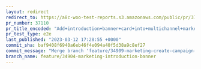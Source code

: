 ```yaml
---
layout: redirect
redirect_to: https://a8c-woo-test-reports.s3.amazonaws.com/public/pr/37110/e2e/index.html
pr_number: 37110
pr_title_encoded: "Add+introduction+banner+card+into+multichannel+marketing+page"
pr_test_type: e2e
last_published: "2023-03-12 17:28:55 +0000"
commit_sha: baf9408f6940a6eb46f4e094a40f5d38a9c8ef27
commit_message: "Merge branch 'feature/34909-marketing-create-campaign-modal' into fea…"
branch_name: feature/34904-marketing-introduction-banner
---
```

